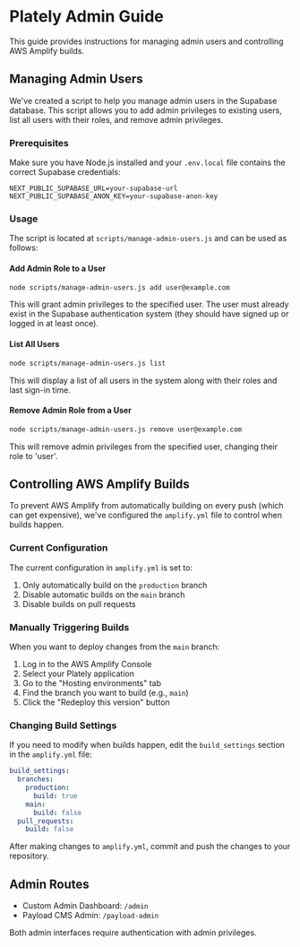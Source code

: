 # Plately Admin Guide

This guide provides instructions for managing admin users and controlling AWS Amplify builds.

## Managing Admin Users

We've created a script to help you manage admin users in the Supabase database. This script allows you to add admin privileges to existing users, list all users with their roles, and remove admin privileges.

### Prerequisites

Make sure you have Node.js installed and your `.env.local` file contains the correct Supabase credentials:

```
NEXT_PUBLIC_SUPABASE_URL=your-supabase-url
NEXT_PUBLIC_SUPABASE_ANON_KEY=your-supabase-anon-key
```

### Usage

The script is located at `scripts/manage-admin-users.js` and can be used as follows:

#### Add Admin Role to a User

```bash
node scripts/manage-admin-users.js add user@example.com
```

This will grant admin privileges to the specified user. The user must already exist in the Supabase authentication system (they should have signed up or logged in at least once).

#### List All Users

```bash
node scripts/manage-admin-users.js list
```

This will display a list of all users in the system along with their roles and last sign-in time.

#### Remove Admin Role from a User

```bash
node scripts/manage-admin-users.js remove user@example.com
```

This will remove admin privileges from the specified user, changing their role to 'user'.

## Controlling AWS Amplify Builds

To prevent AWS Amplify from automatically building on every push (which can get expensive), we've configured the `amplify.yml` file to control when builds happen.

### Current Configuration

The current configuration in `amplify.yml` is set to:

1. Only automatically build on the `production` branch
2. Disable automatic builds on the `main` branch
3. Disable builds on pull requests

### Manually Triggering Builds

When you want to deploy changes from the `main` branch:

1. Log in to the AWS Amplify Console
2. Select your Plately application
3. Go to the "Hosting environments" tab
4. Find the branch you want to build (e.g., `main`)
5. Click the "Redeploy this version" button

### Changing Build Settings

If you need to modify when builds happen, edit the `build_settings` section in the `amplify.yml` file:

```yaml
build_settings:
  branches:
    production:
      build: true
    main:
      build: false
  pull_requests:
    build: false
```

After making changes to `amplify.yml`, commit and push the changes to your repository.

## Admin Routes

- Custom Admin Dashboard: `/admin`
- Payload CMS Admin: `/payload-admin`

Both admin interfaces require authentication with admin privileges.

